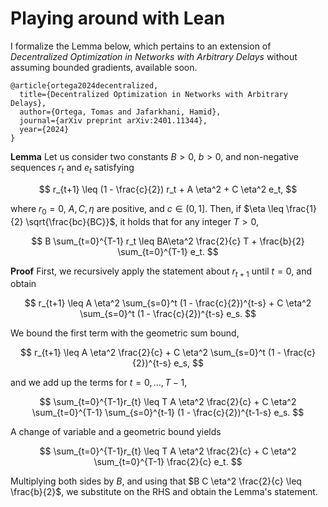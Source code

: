 # Playing around with Lean
I formalize the Lemma below, which pertains to an extension of *Decentralized Optimization in Networks with Arbitrary Delays* without assuming bounded gradients, available soon.
```
@article{ortega2024decentralized,
  title={Decentralized Optimization in Networks with Arbitrary Delays},
  author={Ortega, Tomas and Jafarkhani, Hamid},
  journal={arXiv preprint arXiv:2401.11344},
  year={2024}
}
```

**Lemma**
Let us consider two constants $B > 0$, $b > 0$, and non-negative sequences $r_t$ and $e_t$ satisfying

$$
r_{t+1} \leq (1 - \frac{c}{2}) r_t + A \eta^2 + C \eta^2 e_t,
$$

where $r_0 = 0$, $A,C,\eta$ are positive, and $c \in (0,1]$. Then, if $\eta \leq \frac{1}{2} \sqrt{\frac{bc}{BC}}$, it holds that for any integer $T > 0$,

$$
B \sum_{t=0}^{T-1} r_t \leq BA\eta^2 \frac{2}{c} T +  \frac{b}{2} \sum_{t=0}^{T-1} e_t.
$$

**Proof**
First, we recursively apply the statement about $r_{t+1}$ until $t=0$, and obtain

$$
r_{t+1} \leq  A \eta^2 \sum_{s=0}^t (1 - \frac{c}{2})^{t-s} + C \eta^2 \sum_{s=0}^t (1 - \frac{c}{2})^{t-s} e_s.
$$

We bound the first term with the geometric sum bound,

$$
r_{t+1} \leq  A \eta^2 \frac{2}{c} + C \eta^2 \sum_{s=0}^t (1 - \frac{c}{2})^{t-s} e_s,
$$

and we add up the terms for $t = 0, \ldots, T-1$,

$$
\sum_{t=0}^{T-1}r_{t} \leq  T A \eta^2 \frac{2}{c} + C \eta^2 \sum_{t=0}^{T-1} \sum_{s=0}^{t-1} (1 - \frac{c}{2})^{t-1-s} e_s.
$$

A change of variable and a geometric bound yields

$$
\sum_{t=0}^{T-1}r_{t} \leq  T A \eta^2 \frac{2}{c} + C \eta^2 \sum_{t=0}^{T-1} \frac{2}{c} e_t.
$$

Multiplying both sides by $B$, and using that $B C \eta^2 \frac{2}{c} \leq \frac{b}{2}$,
we substitute on the RHS and obtain the Lemma's statement.

